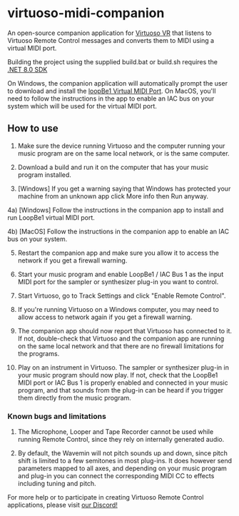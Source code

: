 # virtuoso-midi-companion
An open-source companion application for [Virtuoso VR](https://www.virtuoso-vr.com/remote-control/) that listens to Virtuoso Remote Control messages and converts them to MIDI using a virtual MIDI port.

Building the project using the supplied build.bat or build.sh requires the [.NET 8.0 SDK](https://dotnet.microsoft.com/en-us/download/dotnet/8.0)

On Windows, the companion application will automatically prompt the user to download and install the [loopBe1 Virtual MIDI Port](https://www.nerds.de/en/loopbe1.html). On MacOS, you'll need to follow the instructions in the app to enable an IAC bus on your system which will be used for the virtual MIDI port.

## How to use
1) Make sure the device running Virtuoso and the computer running your music program are on the same local network, or is the same computer.

2) Download a build and run it on the computer that has your music program installed. 

3) [Windows] If you get a warning saying that Windows has protected your machine from an unknown app click More info then Run anyway.

4a) [Windows] Follow the instructions in the companion app to install and run LoopBe1 virtual MIDI port. 

4b) [MacOS] Follow the instructions in the companion app to enable an IAC bus on your system.

5) Restart the companion app and make sure you allow it to access the network if you get a firewall warning.

6) Start your music program and enable LoopBe1 / IAC Bus 1 as the input MIDI port for the sampler or synthesizer plug-in you want to control.

7) Start Virtuoso, go to Track Settings and click "Enable Remote Control".

8) If you're running Virtuoso on a Windows computer, you may need to allow access to network again if you get a firewall warning.

9) The companion app should now report that Virtuoso has connected to it. If not, double-check that Virtuoso and the companion app are running on the same local network and that there are no firewall limitations for the programs.

10) Play on an instrument in Virtuoso. The sampler or synthesizer plug-in in your music program should now play. If not, check that the LoopBe1 MIDI port or IAC Bus 1 is properly enabled and connected in your music program, and that sounds from the plug-in can be heard if you trigger them directly from the music program.

### Known bugs and limitations
1) The Microphone, Looper and Tape Recorder cannot be used while running Remote Control, since they rely on internally generated audio.

2) By default, the Wavemin will not pitch sounds up and down, since pitch shift is limited to a few semitones in most plug-ins. It does however send parameters mapped to all axes, and depending on your music program and plug-in you can connect the corresponding MIDI CC to effects including tuning and pitch.

For more help or to participate in creating Virtuoso Remote Control applications, please visit [our Discord!](https://discord.gg/virtuoso)
